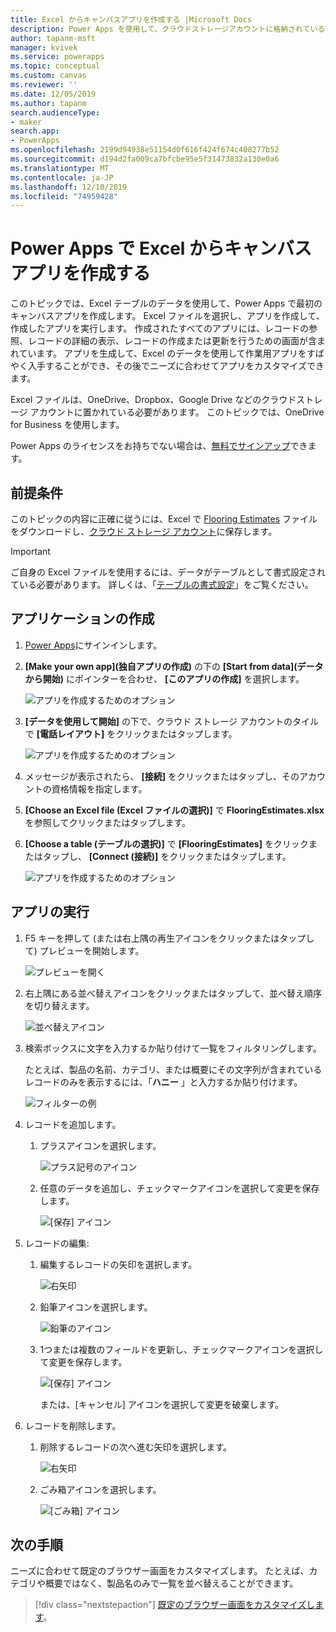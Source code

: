 ```yaml
---
title: Excel からキャンバスアプリを作成する |Microsoft Docs
description: Power Apps を使用して、クラウドストレージアカウントに格納されている Excel ファイルを使用してキャンバスアプリを自動的に作成する
author: tapanm-msft
manager: kvivek
ms.service: powerapps
ms.topic: conceptual
ms.custom: canvas
ms.reviewer: ''
ms.date: 12/05/2019
ms.author: tapanm
search.audienceType:
- maker
search.app:
- PowerApps
ms.openlocfilehash: 2199d94938e51154d0f616f424f674c408277b52
ms.sourcegitcommit: d194d2fa009ca7bfcbe95e5f31473832a130e0a6
ms.translationtype: MT
ms.contentlocale: ja-JP
ms.lasthandoff: 12/10/2019
ms.locfileid: "74959428"
---
```

# <a name="create-a-canvas-app-from-excel-in-power-apps"></a>Power Apps で Excel からキャンバスアプリを作成する

このトピックでは、Excel テーブルのデータを使用して、Power Apps で最初のキャンバスアプリを作成します。 Excel ファイルを選択し、アプリを作成して、作成したアプリを実行します。 作成されたすべてのアプリには、レコードの参照、レコードの詳細の表示、レコードの作成または更新を行うための画面が含まれています。 アプリを生成して、Excel のデータを使用して作業用アプリをすばやく入手することができ、その後でニーズに合わせてアプリをカスタマイズできます。 

Excel ファイルは、OneDrive、Dropbox、Google Drive などのクラウドストレージ アカウントに置かれている必要があります。 このトピックでは、OneDrive for Business を使用します。

Power Apps のライセンスをお持ちでない場合は、[無料でサインアップ](../signup-for-powerapps.md)できます。

## <a name="prerequisites"></a>前提条件

このトピックの内容に正確に従うには、Excel で [Flooring Estimates](https://az787822.vo.msecnd.net/documentation/get-started-from-data/FlooringEstimates.xlsx) ファイルをダウンロードし、[クラウド ストレージ アカウント](connections/cloud-storage-blob-connections.md)に保存します。

> [!IMPORTANT]
> ご自身の Excel ファイルを使用するには、データがテーブルとして書式設定されている必要があります。 詳しくは、「[テーブルの書式設定](how-to-excel-tips.md)」をご覧ください。 

## <a name="create-the-app"></a>アプリケーションの作成

1. [Power Apps](https://make.powerapps.com?utm_source=padocs&utm_medium=linkinadoc&utm_campaign=referralsfromdoc)にサインインします。

1. **[Make your own app]\(独自アプリの作成\)** の下の **[Start from data]\(データから開始\)** にポインターを合わせ、 **[このアプリの作成]** を選択します。

    ![アプリを作成するためのオプション](./media/get-started-create-from-data/start-from-data.png)

1. **[データを使用して開始]** の下で、クラウド ストレージ アカウントのタイルで **[電話レイアウト]** をクリックまたはタップします。

    ![アプリを作成するためのオプション](./media/get-started-create-from-data/odfb-tile.png)

1. メッセージが表示されたら、 **[接続]** をクリックまたはタップし、そのアカウントの資格情報を指定します。

1. **[Choose an Excel file (Excel ファイルの選択)]** で **FlooringEstimates.xlsx** を参照してクリックまたはタップします。 

1. **[Choose a table (テーブルの選択)]** で **[FlooringEstimates]** をクリックまたはタップし、 **[Connect (接続)]** をクリックまたはタップします。

    ![アプリを作成するためのオプション](./media/get-started-create-from-data/choose-table.png)

## <a name="run-the-app"></a>アプリの実行

1. F5 キーを押して (または右上隅の再生アイコンをクリックまたはタップして) プレビューを開始します。

    ![プレビューを開く](./media/get-started-create-from-data/open-preview.png)

1. 右上隅にある並べ替えアイコンをクリックまたはタップして、並べ替え順序を切り替えます。

    ![並べ替えアイコン](./media/get-started-create-from-data/sort-icon.png)

1. 検索ボックスに文字を入力するか貼り付けて一覧をフィルタリングします。

    たとえば、製品の名前、カテゴリ、または概要にその文字列が含まれているレコードのみを表示するには、「**ハニー** 」と入力するか貼り付けます。

    ![フィルターの例](./media/get-started-create-from-data/filter-example.png)

1. レコードを追加します。

    1. プラスアイコンを選択します。

        ![プラス記号のアイコン](./media/get-started-create-from-data/plus-icon.png)

    1. 任意のデータを追加し、チェックマークアイコンを選択して変更を保存します。

        ![[保存] アイコン](./media/get-started-create-from-data/save-icon.png)

1. レコードの編集:

    1. 編集するレコードの矢印を選択します。

        ![右矢印](./media/get-started-create-from-data/next-arrow.png)

    1. 鉛筆アイコンを選択します。

        ![鉛筆のアイコン](./media/get-started-create-from-data/pencil-icon.png)

    1. 1つまたは複数のフィールドを更新し、チェックマークアイコンを選択して変更を保存します。

        ![[保存] アイコン](./media/get-started-create-from-data/save-icon.png)

        または、[キャンセル] アイコンを選択して変更を破棄します。

1. レコードを削除します。

    1. 削除するレコードの次へ進む矢印を選択します。

        ![右矢印](./media/get-started-create-from-data/next-arrow.png)

    1. ごみ箱アイコンを選択します。

        ![[ごみ箱] アイコン](./media/get-started-create-from-data/trash-icon.png)

## <a name="next-steps"></a>次の手順

ニーズに合わせて既定のブラウザー画面をカスタマイズします。 たとえば、カテゴリや概要ではなく、製品名のみで一覧を並べ替えることができます。

> [!div class="nextstepaction"]
> [既定のブラウザー画面をカスタマイズします](customize-layout-sharepoint.md)。
